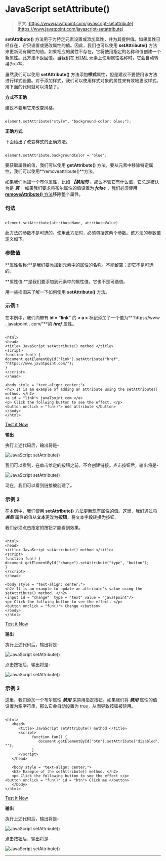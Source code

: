 # JavaScript setAttribute()

> 原文:[https://www.javatpoint.com/javascript-setattribute](https://www.javatpoint.com/javascript-setattribute)

**setAttribute()** 方法用于为特定元素设置或添加属性，并为其提供值。如果属性已经存在，它只设置或更改属性的值。因此，我们也可以使用 **setAttribute()** 方法来更新现有属性的值。如果相应的属性不存在，它将使用指定的名称和值创建一个新属性。此方法不返回值。当我们在 [HTML](https://www.javatpoint.com/html-tutorial) 元素上使用属性名称时，它会自动转换为小写。

虽然我们可以使用 **setAttribute()** 方法添加**样式**属性，但是建议不要使用该方法进行样式设置。对于添加样式，我们可以使用样式对象的属性来有效地更改样式。用下面的代码就可以清楚了。

**方式不正确**

建议不要用它来改变风格。

```

element.setAttribute("style", "background-color: blue;");

```

**正确方式**

下面给出了改变样式的正确方法。

```

element.setAttribute.backgroundColor = "blue";

```

要获取属性的值，我们可以使用 **getAttribute()** 方法，要从元素中移除特定属性，我们可以使用**removeattribute()**方法。

如果我们添加一个布尔属性，比如 ***【禁用的*** ，那么不管它有什么值，它总是被认为是 ***真*** 。如果我们要求将布尔属性的值设置为 ***false*** ，我们必须使用 [**removeAttribute()** 方法](https://www.javatpoint.com/javascript-removeattribute-method)移除整个属性。

### 句法

```

element.setAttribute(attributeName, attributeValue)

```

此方法的参数不是可选的。使用此方法时，必须包括这两个参数。该方法的参数值定义如下。

### 参数值

**属性名称:**是我们要添加到元素中的属性的名称。不能留空；即它不是可选的。

**属性值:**是我们要添加到元素中的属性值。它也不是可选值。

用一些插图来了解一下如何使用 **setAttribute()** 方法。

### 示例 1

在本例中，我们向带有 **id = "link"** 的 **< a >** 标记添加了一个值为**“https://www . javatpoint . com/”**的 ***href*** 属性。

```

<html>
<head>
<title> JavaScript setAttribute() method </title>
<script>
function fun() {
document.getElementById("link").setAttribute("href", "https://www.javatpoint.com/");
}
</script>
</head>

<body style = "text-align: center;">
<h2> It is an example of adding an attribute using the setAttribute() method. </h2>
<a id = "link"> javaTpoint.com </a>
<p> Click the follwing button to see the effect. </p>
<button onclick = "fun()"> Add attribute </button>
</body>
</html>

```

[Test it Now](https://www.javatpoint.com/oprweb/test.jsp?filename=javascript-setattribute1)

**输出**

执行上述代码后，输出将是-

![JavaScript setAttribute()](../Images/6310a686d70f8d815b361d6fba0d8faf.png)

我们可以看到，在单击给定的按钮之前，不会创建链接。点击按钮后，输出将是-

![JavaScript setAttribute()](../Images/b1dc170d4c1b47a1cabcf34ad49e1d8f.png)

现在，我们可以看到链接被创建了。

### 示例 2

在本例中，我们使用 **setAttribute()** 方法更新现有属性的值。这里，我们通过将 ***类型*** 属性的值从**文本**更改为**按钮**，将文本字段转换为按钮。

我们必须点击指定的按钮才能看到效果。

```

<html>
<head>
<title> JavaScript setAttribute() method </title>
<script>
function fun() {
document.getElementById("change").setAttribute("type", "button");
}
</script>
</head>

<body style = "text-align: center;">
<h2> It is an example to update an attribute's value using the setAttribute() method. </h2>
<input id = "change"  type = "text" value = "javaTpoint"/>
<p> Click the follwing button to see the effect. </p>
<button onclick = "fun()"> Change </button>
</body>
</html>

```

[Test it Now](https://www.javatpoint.com/oprweb/test.jsp?filename=javascript-setattribute2)

**输出**

执行上述代码后，输出将是-

![JavaScript setAttribute()](../Images/1fd1909b4c90ecdf81cd6b54ba56a49f.png)

点击按钮后，输出将是-

![JavaScript setAttribute()](../Images/ceec91d0743f8828cde0dd011c8b79a3.png)

### 示例 3

这里，我们添加一个布尔属性 ***禁用*** 来禁用指定按钮。如果我们将 ***禁用*** 属性的值设置为空字符串，那么它会自动设置为 true，从而导致按钮被禁用。

```

<html>   
   <head>
      <title> JavaScript setAttribute() method </title>
      <script>
            function fun() {
               document.getElementById("btn").setAttribute("disabled", "");
            }
      </script>
   </head>

   <body style = "text-align: center;">
   <h2> Example of the setAttribute() method. </h2>
   <p> Click the following button to see the effect </p>
<button onclick = "fun()" id = "btn"> Click me </button>
   </body>
</html>

```

[Test it Now](https://www.javatpoint.com/oprweb/test.jsp?filename=javascript-setattribute3)

**输出**

执行上述代码后，输出将是-

![JavaScript setAttribute()](../Images/6fb96ba51c62c975d0fb7185126df740.png)

点击按钮后，输出将是-

![JavaScript setAttribute()](../Images/96f070305933e612123a38b9d0856ea4.png)

* * *